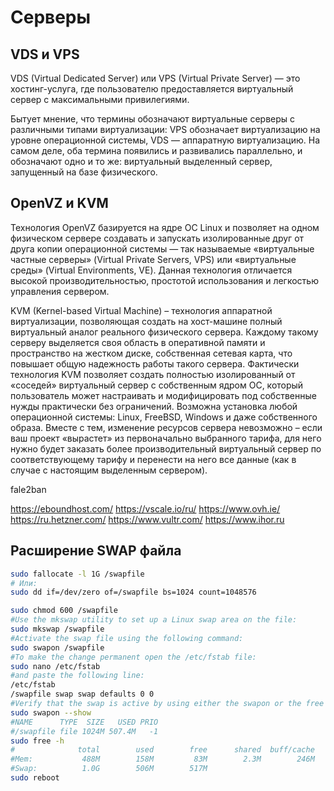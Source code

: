 
# Серверы

## VDS и VPS

VDS (Virtual Dedicated Server) или VPS (Virtual Private Server) — это хостинг-услуга, где пользователю предоставляется виртуальный сервер с максимальными привилегиями.

Бытует мнение, что термины обозначают виртуальные серверы с различными типами виртуализации: VPS обозначает виртуализацию на уровне операционной системы, VDS — аппаратную виртуализацию. На самом деле, оба термина появились и развивались параллельно, и обозначают одно и то же: виртуальный выделенный сервер, запущенный на базе физического.


## OpenVZ и KVM

Технология OpenVZ базируется на ядре ОС Linux и позволяет на одном физическом сервере создавать и запускать изолированные друг от друга копии операционной системы — так называемые «виртуальные частные серверы» (Virtual Private Servers, VPS) или «виртуальные среды» (Virtual Environments, VE). Данная технология отличается высокой производительностью, простотой использования и легкостью управления сервером.

KVM (Kernel-based Virtual Machine) – технология аппаратной виртуализации, позволяющая создать на хост-машине полный виртуальный аналог реального физического сервера. Каждому такому серверу выделяется своя область в оперативной памяти и пространство на жестком диске, собственная сетевая карта, что повышает общую надежность работы такого сервера. Фактически технология KVM позволяет создать полностью изолированный от «соседей» виртуальный сервер с собственным ядром ОС, который пользователь может настраивать и модифицировать под собственные нужды практически без ограничений. Возможна установка любой операционной системы: Linux, FreeBSD, Windows и даже собственного образа. Вместе с тем, изменение ресурсов сервера невозможно – если ваш проект «вырастет» из первоначально выбранного тарифа, для него нужно будет заказать более производительный виртуальный сервер по соответствующему тарифу и перенести на него все данные (как в случае с настоящим выделенным сервером).

fale2ban

https://eboundhost.com/
https://vscale.io/ru/
https://www.ovh.ie/
https://ru.hetzner.com/
https://www.vultr.com/
https://www.ihor.ru

## Расширение SWAP файла

```bash
sudo fallocate -l 1G /swapfile
# Или:
sudo dd if=/dev/zero of=/swapfile bs=1024 count=1048576

sudo chmod 600 /swapfile
#Use the mkswap utility to set up a Linux swap area on the file:
sudo mkswap /swapfile
#Activate the swap file using the following command:
sudo swapon /swapfile
#To make the change permanent open the /etc/fstab file:
sudo nano /etc/fstab
#and paste the following line:
/etc/fstab
/swapfile swap swap defaults 0 0
#Verify that the swap is active by using either the swapon or the free command as shown below:
sudo swapon --show
#NAME      TYPE  SIZE   USED PRIO
#/swapfile file 1024M 507.4M   -1
sudo free -h
#              total        used        free      shared  buff/cache   available
#Mem:           488M        158M         83M        2.3M        246M        217M
#Swap:          1.0G        506M        517M
sudo reboot
```

